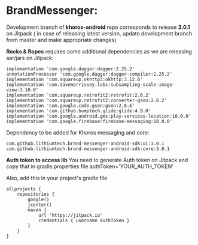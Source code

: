 # BrandMessenger:

Development branch of **khoros-android** repo corresponds to release **3.0.1** on Jitpack ( in case of releasing latest version, update development branch from master and make appropriate changes)

**Rocks & Ropes** requires some additional dependencies as we are releasing aar/jars on Jitpack:

    implementation 'com.google.dagger:dagger:2.25.2'
    annotationProcessor 'com.google.dagger:dagger-compiler:2.25.2'
    implementation 'com.squareup.okhttp3:okhttp:3.12.6'
    implementation 'com.davemorrissey.labs:subsampling-scale-image-view:3.10.0'
    implementation 'com.squareup.retrofit2:retrofit:2.6.2'
    implementation 'com.squareup.retrofit2:converter-gson:2.6.2'
    implementation 'com.google.code.gson:gson:2.8.6'
    implementation 'com.github.bumptech.glide:glide:4.9.0'
    implementation 'com.google.android.gms:play-services-location:16.0.0'
    implementation 'com.google.firebase:firebase-messaging:18.0.0'

Dependency to be added for Khoros messaging and core:

    com.github.lithiumtech.brand-messenger-android-sdk:ui:3.0.1
    com.github.lithiumtech.brand-messenger-android-sdk:core:3.0.1


**Auth token to access lib**
You need to generate Auth token on Jitpack and copy that in gradle.properties file
authToken='YOUR_AUTH_TOKEN'

Also, add this in your project's gradle file

    allprojects {
        repositories {
            google()
            jcenter()
            maven {
                url 'https://jitpack.io'
                credentials { username authToken }
            }
        }
    }
